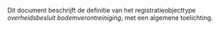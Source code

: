 Dit document beschrijft de definitie van het registratieobjecttype <i>overheidsbesluit bodemverontreiniging</i>, met een algemene toelichting.
